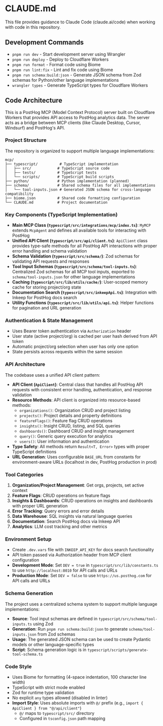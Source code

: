 # CLAUDE.md

This file provides guidance to Claude Code (claude.ai/code) when working with code in this repository.

## Development Commands

- `pnpm run dev` - Start development server using Wrangler
- `pnpm run deploy` - Deploy to Cloudflare Workers
- `pnpm run format` - Format code using Biome
- `pnpm run lint:fix` - Lint and fix code using Biome
- `pnpm run schema:build:json` - Generate JSON schema from Zod schemas for Python/other language implementations
- `wrangler types` - Generate TypeScript types for Cloudflare Workers

## Code Architecture

This is a PostHog MCP (Model Context Protocol) server built on Cloudflare Workers that provides API access to PostHog analytics data. The server acts as a bridge between MCP clients (like Claude Desktop, Cursor, Windsurf) and PostHog's API.

### Project Structure

The repository is organized to support multiple language implementations:

```
mcp/
├── typescript/          # TypeScript implementation
│   ├── src/            # TypeScript source code
│   ├── tests/          # TypeScript tests
│   └── scripts/        # TypeScript build scripts
├── python/             # Python implementation (planned)
├── schema/             # Shared schema files for all implementations
│   └── tool-inputs.json # Generated JSON schema for cross-language compatibility
├── biome.json          # Shared code formatting configuration
└── CLAUDE.md           # Project documentation
```

### Key Components (TypeScript Implementation)

- **Main MCP Class (`typescript/src/integrations/mcp/index.ts`)**: `MyMCP` extends `McpAgent` and defines all available tools for interacting with PostHog
- **Unified API Client (`typescript/src/api/client.ts`)**: `ApiClient` class provides type-safe methods for all PostHog API interactions with proper error handling and schema validation
- **Schema Validation (`typescript/src/schema/`)**: Zod schemas for validating API requests and responses
- **Tool Input Schemas (`typescript/src/schema/tool-inputs.ts`)**: Centralized Zod schemas for all MCP tool inputs, exported to `schema/tool-inputs.json` for other language implementations
- **Caching (`typescript/src/lib/utils/cache/`)**: User-scoped memory cache for storing project/org state
- **Documentation Search (`typescript/src/inkeepApi.ts`)**: Integration with Inkeep for PostHog docs search
- **Utility Functions (`typescript/src/lib/utils/api.ts`)**: Helper functions for pagination and URL generation

### Authentication & State Management

- Uses Bearer token authentication via `Authorization` header
- User state (active project/org) is cached per user hash derived from API token
- Automatic project/org selection when user has only one option
- State persists across requests within the same session

### API Architecture

The codebase uses a unified API client pattern:

- **API Client (`ApiClient`)**: Central class that handles all PostHog API requests with consistent error handling, authentication, and response validation
- **Resource Methods**: API client is organized into resource-based methods:
  - `organizations()`: Organization CRUD and project listing
  - `projects()`: Project details and property definitions
  - `featureFlags()`: Feature flag CRUD operations
  - `insights()`: Insight CRUD, listing, and SQL queries
  - `dashboards()`: Dashboard CRUD and insight management
  - `query()`: Generic query execution for analytics
  - `users()`: User information and authentication
- **Type Safety**: All methods return `Result<T, Error>` types with proper TypeScript definitions
- **URL Generation**: Uses configurable `BASE_URL` from constants for environment-aware URLs (localhost in dev, PostHog production in prod)

### Tool Categories

1. **Organization/Project Management**: Get orgs, projects, set active context
2. **Feature Flags**: CRUD operations on feature flags  
3. **Insights & Dashboards**: CRUD operations on insights and dashboards with proper URL generation
4. **Error Tracking**: Query errors and error details
5. **Data Warehouse**: SQL insights via natural language queries
6. **Documentation**: Search PostHog docs via Inkeep API
7. **Analytics**: LLM cost tracking and other metrics

### Environment Setup

- Create `.dev.vars` file with `INKEEP_API_KEY` for docs search functionality
- API token passed via Authorization header from MCP client configuration
- **Development Mode**: Set `DEV = true` in `typescript/src/lib/constants.ts` to use `http://localhost:8010` for API calls and URLs
- **Production Mode**: Set `DEV = false` to use `https://us.posthog.com` for API calls and URLs

### Schema Generation

The project uses a centralized schema system to support multiple language implementations:

- **Source**: Tool input schemas are defined in `typescript/src/schema/tool-inputs.ts` using Zod
- **Generation**: Run `pnpm run schema:build:json` to generate `schema/tool-inputs.json` from Zod schemas
- **Usage**: The generated JSON schema can be used to create Pydantic models or other language-specific types
- **Script**: Schema generation logic is in `typescript/scripts/generate-tool-schema.ts`

### Code Style

- Uses Biome for formatting (4-space indentation, 100 character line width)
- TypeScript with strict mode enabled
- Zod for runtime type validation
- No explicit `any` types allowed (disabled in linter)
- **Import Style**: Uses absolute imports with `@/` prefix (e.g., `import { ApiClient } from "@/api/client"`)
  - `@/` maps to `typescript/src/` directory
  - Configured in `tsconfig.json` path mapping